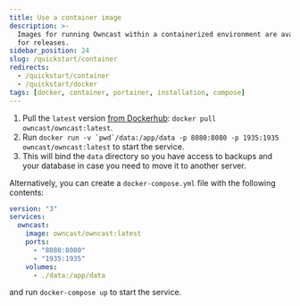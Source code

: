 ```yaml
---
title: Use a container image
description: >-
  Images for running Owncast within a containerized environment are available
  for releases.
sidebar_position: 24
slug: /quickstart/container
redirects:
  - /quickstart/container
  - /quickstart/docker
tags: [docker, container, portainer, installation, compose]
---
```


1. Pull the `latest` version [from Dockerhub](https://hub.docker.com/r/owncast/owncast/tags): `docker pull owncast/owncast:latest`.
1. Run `` docker run -v `pwd`/data:/app/data -p 8080:8080 -p 1935:1935 owncast/owncast:latest `` to start the service.
1. This will bind the `data` directory so you have access to backups and your database in case you need to move it to another server.

Alternatively, you can create a `docker-compose.yml` file with the following contents:

```yaml
version: "3"
services:
  owncast:
    image: owncast/owncast:latest
    ports:
      - "8080:8080"
      - "1935:1935"
    volumes:
      - ./data:/app/data
```

and run `docker-compose up` to start the service.
